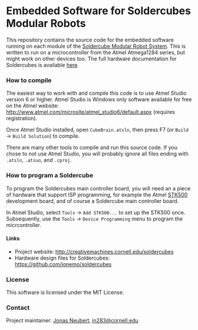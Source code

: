Embedded Software for Soldercubes Modular Robots
================================================

This repository contains the source code for the embedded software running on each module of the [Soldercube Modular Robot System](http://creativemachines.cornell.edu/soldercubes). This is written to run on a microcontroller from the Atmel Atmega1284 series, but might work on other devices too. The full hardware documentation for Soldercubes is available [here](https://github.com/jonemo/soldercubes).

### How to compile

The easiest way to work with and compile this code is to use Atmel Studio version 6 or higher. Atmel Studio is Windows only software available for free on the Atmel website: http://www.atmel.com/microsite/atmel_studio6/default.aspx (requires registration). 

Once Atmel Studio installed, open `CubeBrain.atsln`, then press F7 (or `Build` -> `Build Solution`) to compile. 

There are many other tools to compile and run this source code. If you chose to not use Atmel Studio, you will probably ignore all files ending with `.atsln`, `.atsuo`, and `.cproj`.

### How to program a Soldercube

To program the Soldercubes main controller board, you will need an a piece of hardware that support ISP programming, for example the Atmel [STK500](http://www.atmel.com/tools/STK500.aspx) development board, and of course a Soldercube main controller board. 

In Atmel Studio, select `Tools` -> `Add STK500...` to set up the STK500 once. Subsequently, use the `Tools` -> `Device Programming` menu to program the micrcontroller. 

#### Links

 * Project website: http://creativemachines.cornell.edu/soldercubes
 * Hardware design files for Soldercubes: https://github.com/jonemo/soldercubes

### License

This software is licensed under the MIT License. 

### Contact

Project maintainer: [Jonas Neubert](http://www.jonasneubert.com), jn283@cornell.edu

